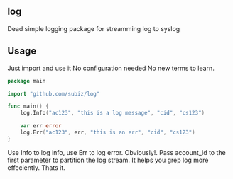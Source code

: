 ## log
Dead simple logging package for streamming log to syslog

## Usage
Just import and use it
No configuration needed
No new terms to learn.

```go
package main

import "github.com/subiz/log"

func main() {
	log.Info("ac123", "this is a log message", "cid", "cs123")

	var err error
	log.Err("ac123", err, "this is an err", "cid", "cs123")
}

```

Use Info to log info, use Err to log error. Obviously!.
Pass account_id to the first parameter to partition the log stream. It helps you grep log more effeciently.
Thats it.
